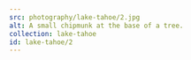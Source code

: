 ```yaml
---
src: photography/lake-tahoe/2.jpg
alt: A small chipmunk at the base of a tree.
collection: lake-tahoe
id: lake-tahoe/2
---
```

